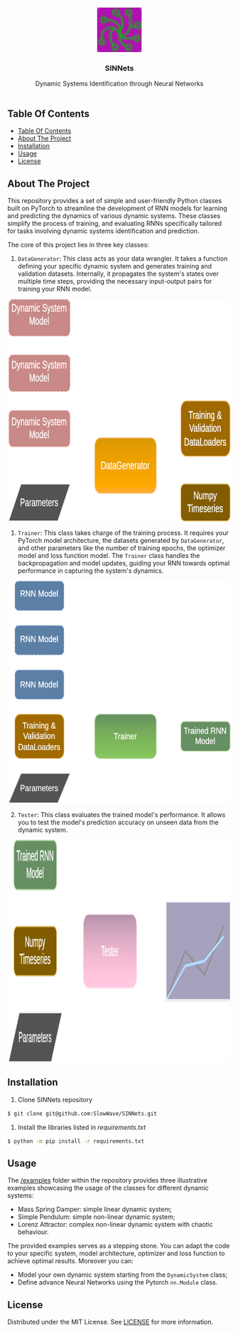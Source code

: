 <br/>
<p align="center">
  <a href="https://github.com/SlowWave/SINNets">
    <img src="docs/images/SINNets_logo.svg" alt="Logo" width="100" height="100">
  </a>

  <h3 align="center">SINNets</h3>

  <p align="center">
    Dynamic Systems Identification through Neural Networks
    <br/>
    <br/>
  </p>
</p>

## Table Of Contents

- [Table Of Contents](#table-of-contents)
- [About The Project](#about-the-project)
- [Installation](#installation)
- [Usage](#usage)
- [License](#license)

## About The Project

This repository provides a set of simple and user-friendly Python classes built on PyTorch to streamline the development of RNN models for learning and predicting the dynamics of various dynamic systems. These classes simplify the process of training, and evaluating RNNs specifically tailored for tasks involving dynamic systems identification and prediction.

The core of this project lies in three key classes:

1. `DataGenerator`: This class acts as your data wrangler. It takes a function defining your specific dynamic system and generates training and validation datasets. Internally, it propagates the system's states over multiple time steps, providing the necessary input-output pairs for training your RNN model.

<p align="center">
  <a href="https://github.com/SlowWave/SINNets/tree/main/src/data_generation">
    <img src="docs/images/DataGenerator.svg" alt="DataGenerator class" width="500" height="500">
  </a>
</p>

1. `Trainer`: This class takes charge of the training process. It requires your PyTorch model architecture, the datasets generated by `DataGenerator`, and other parameters like the number of training epochs, the optimizer model and loss function model. The `Trainer` class handles the backpropagation and model updates, guiding your RNN towards optimal performance in capturing the system's dynamics.

<p align="center">
  <a href="https://github.com/SlowWave/SINNets/tree/main/src/training">
    <img src="docs/images/Trainer.svg" alt="Trainer class" width="500" height="500">
  </a>
</p>

2. `Tester`: This class evaluates the trained model's performance. It allows you to test the model's prediction accuracy on unseen data from the dynamic system.

<p align="center">
  <a href="https://github.com/SlowWave/SINNets/tree/main/src/testing">
    <img src="docs/images/Tester.svg" alt="Tester class" width="500" height="500">
  </a>
</p>

## Installation

1. Clone SINNets repository

```sh
$ git clone git@github.com:SlowWave/SINNets.git
```

1. Install the libraries listed in *requirements.txt*

```sh
$ python -m pip install -r requirements.txt
```

## Usage

The [/examples](https://github.com/SlowWave/SINNets/tree/main/src/examples) folder within the repository provides three illustrative examples showcasing the usage of the classes for different dynamic systems:

- Mass Spring Damper: simple linear dynamic system;
- Simple Pendulum: simple non-linear dynamic system;
- Lorenz Attractor: complex non-linear dynamic system with chaotic behaviour.

The provided examples serves as a stepping stone. You can adapt the code to your specific system, model architecture, optimizer and loss function to achieve optimal results. Moreover you can:

-  Model your own dynamic system starting from the `DynamicSystem` class;
-  Define advance Neural Networks using the Pytorch `nn.Module` class.


## License

Distributed under the MIT License. See [LICENSE](LICENSE) for more information.
